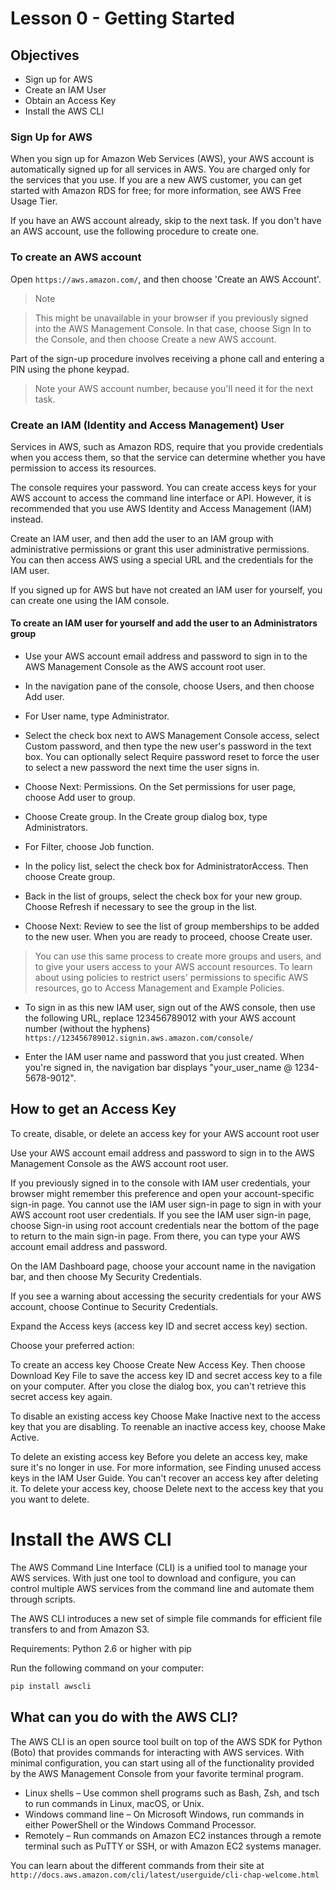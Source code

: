 # Lesson 0 - Getting Started

## Objectives
* Sign up for AWS
* Create an IAM User
* Obtain an Access Key
* Install the AWS CLI


### Sign Up for AWS
When you sign up for Amazon Web Services (AWS), your AWS account is automatically signed up for all services in AWS. You are charged only for the services that you use. If you are a new AWS customer, you can get started with Amazon RDS for free; for more information, see AWS Free Usage Tier.

If you have an AWS account already, skip to the next task. If you don't have an AWS account, use the following procedure to create one.

### To create an AWS account

Open ```https://aws.amazon.com/```, and then choose 'Create an AWS Account'.

> Note

> This might be unavailable in your browser if you previously signed into the AWS Management Console. In that case, choose Sign In to the Console, and then choose Create a new AWS account.


Part of the sign-up procedure involves receiving a phone call and entering a PIN using the phone keypad.

> Note your AWS account number, because you'll need it for the next task.

### Create an IAM (Identity and Access Management) User

Services in AWS, such as Amazon RDS, require that you provide credentials when you access them, so that the service can determine whether you have permission to access its resources.

The console requires your password. You can create access keys for your AWS account to access the command line interface or API. However, it is recommended that you use AWS Identity and Access Management (IAM) instead.

Create an IAM user, and then add the user to an IAM group with administrative permissions or grant this user administrative permissions. You can then access AWS using a special URL and the credentials for the IAM user.

If you signed up for AWS but have not created an IAM user for yourself, you can create one using the IAM console.

#### To create an IAM user for yourself and add the user to an Administrators group

* Use your AWS account email address and password to sign in to the AWS Management Console as the AWS account root user.

* In the navigation pane of the console, choose Users, and then choose Add user.

* For User name, type Administrator.

* Select the check box next to AWS Management Console access, select Custom password, and then type the new user's password in the text box. You can optionally select Require password reset to force the user to select a new password the next time the user signs in.

* Choose Next: Permissions. On the Set permissions for user page, choose Add user to group.

* Choose Create group. In the Create group dialog box, type Administrators.

* For Filter, choose Job function.

* In the policy list, select the check box for AdministratorAccess. Then choose Create group.

* Back in the list of groups, select the check box for your new group. Choose Refresh if necessary to see the group in the list.

* Choose Next: Review to see the list of group memberships to be added to the new user. When you are ready to proceed, choose Create user.

> You can use this same process to create more groups and users, and to give your users access to your AWS account resources. To learn about using policies to restrict users' permissions to specific AWS resources, go to Access Management and Example Policies.

* To sign in as this new IAM user, sign out of the AWS console, then use the following URL, replace 123456789012 with your AWS account number (without the hyphens) ```https://123456789012.signin.aws.amazon.com/console/```

* Enter the IAM user name and password that you just created. When you're signed in, the navigation bar displays "your_user_name @ 1234-5678-9012".





## How to get an Access Key



To create, disable, or delete an access key for your AWS account root user

Use your AWS account email address and password to sign in to the AWS Management Console as the AWS account root user.

If you previously signed in to the console with IAM user credentials, your browser might remember this preference and open your account-specific sign-in page. You cannot use the IAM user sign-in page to sign in with your AWS account root user credentials. If you see the IAM user sign-in page, choose Sign-in using root account credentials near the bottom of the page to return to the main sign-in page. From there, you can type your AWS account email address and password.

On the IAM Dashboard page, choose your account name in the navigation bar, and then choose My Security Credentials.

If you see a warning about accessing the security credentials for your AWS account, choose Continue to Security Credentials.

Expand the Access keys (access key ID and secret access key) section.

Choose your preferred action:

To create an access key
Choose Create New Access Key. Then choose Download Key File to save the access key ID and secret access key to a file on your computer. After you close the dialog box, you can't retrieve this secret access key again.

To disable an existing access key
Choose Make Inactive next to the access key that you are disabling. To reenable an inactive access key, choose Make Active.

To delete an existing access key
Before you delete an access key, make sure it's no longer in use. For more information, see Finding unused access keys in the IAM User Guide. You can't recover an access key after deleting it. To delete your access key, choose Delete next to the access key that you you want to delete.


# Install the AWS CLI
The AWS Command Line Interface (CLI) is a unified tool to manage your AWS services. With just one tool to download and configure, you can control multiple AWS services from the command line and automate them through scripts.

The AWS CLI introduces a new set of simple file commands for efficient file transfers to and from Amazon S3.

Requirements: Python 2.6 or higher with pip

Run the following command on your computer:
```cmd
pip install awscli
```

## What can you do with the AWS CLI?
The AWS CLI is an open source tool built on top of the AWS SDK for Python (Boto) that provides commands for interacting with AWS services. With minimal configuration, you can start using all of the functionality provided by the AWS Management Console from your favorite terminal program.
* Linux shells – Use common shell programs such as Bash, Zsh, and tsch to run commands in Linux, macOS, or Unix.
* Windows command line – On Microsoft Windows, run commands in either PowerShell or the Windows Command Processor.
* Remotely – Run commands on Amazon EC2 instances through a remote terminal such as PuTTY or SSH, or with Amazon EC2 systems manager.

You can learn about the different commands from their site at ```http://docs.aws.amazon.com/cli/latest/userguide/cli-chap-welcome.html```
